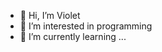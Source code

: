 - 👋 Hi, I’m Violet
- 👀 I’m interested in programming
- 🌱 I’m currently learning ...

<!---
jiwon830/jiwon830 is a ✨ special ✨ repository because its `README.md` (this file) appears on your GitHub profile.
You can click the Preview link to take a look at your changes.
--->
